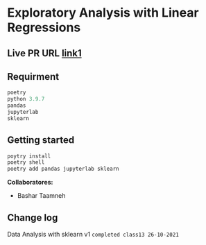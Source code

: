 # Exploratory Analysis with Linear Regressions

## **Live PR URL** [link1](https://github.com/BasharTaamneh/linear_regression/pull/1)


## Requirment

```javascript
poetry
python 3.9.7
pandas
jupyterlab    
sklearn
```

## Getting started

```bash
poytry install
poetry shell
poetry add pandas jupyterlab sklearn
```


**Collaboratores:**

* Bashar Taamneh

## Change log
Data Analysis with sklearn v1  `completed class13 26-10-2021`